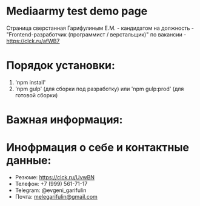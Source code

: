 # Mediaarmy test demo page
Страница сверстанная Гарифулиным Е.М. - кандидатом на должность - "Frontend-разработчик (программист / верстальщик)" по вакансии - https://clck.ru/afWB7

Порядок установки:
========================
1.	 'npm install'
2.	 'npm gulp' (для сборки под разработку) или 'npm gulp:prod' (для готовой сборки)

Важная информация:
========================


Инофрмация о себе и контактные данные:
========================
* Резюме: https://clck.ru/UvwBN
* Телефон: +7 (999) 561-71-17
* Telegram: @evgeni_garifulin
* Почта: melegarifulin@gmail.com
